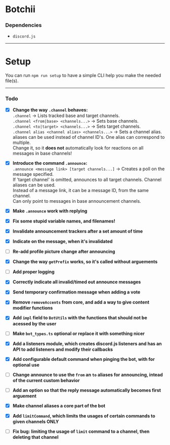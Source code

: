 # Botchii

### Dependencies
* `discord.js`

---

# Setup

You can run `npm run setup` to have a simple CLI help you make the needed file(s).

---

### Todo

- [x] **Change the way `.channel` behaves:**\
  `.channel` -> Lists tracked base and target channels.\
  `.channel <from|base> <channels...>` -> Sets base channels.\
  `.channel <to|target> <channels...>` -> Sets target channels.\
  `.channel alias <channel alias> <channels...>` -> Sets a channel alias.\
  aliases can be used instead of channel ID's. One alias can correspond to multiple.\
  Change it, so it **does not** automatically look for reactions on all messages in base channels!

- [x] **Introduce the command `.announce`:**\
  `.announce <message link> [target channels...]` -> Creates a poll on the message specified.\
  If 'target channel' is omitted, announces to all target channels. Channel aliases can be used.\
  Instead of a message link, it can be a message ID, from the same channel.\
  Can only point to messages in base announcement channels.

- [x] **Make `.announce` work with replying**

- [x] **Fix some stupid variable names, and filenames!**

- [x] **Invalidate announcement trackers after a set amount of time**
- [x] **Indicate on the message, when it's invalidated**
- [ ] **Re-add profile picture change after announcing**
- [x] **Change the way `getPrefix` works, so it's called without arguements**
- [ ] **Add proper logging**
- [x] **Correctly indicate all invalid/timed out announce messages**
- [x] **Send temporary confirmation message when adding a vote**
- [x] **Remove `removeAccents` from core, and add a way to give content modifier functions**
- [x] **Add `impl` field to `BotUtils` with the functions that should not be acessed by the user**
- [ ] **Make `bot_types.ts` optional or replace it with something nicer**
- [x] **Add a listeners module, which creates discord.js listeners and has an API to add listeners and modify their callbacks**
- [x] **Add configurable default command when pinging the bot, with for optional use**
- [ ] **Change announce to use the `from` an `to` aliases for announcing, intead of the current custom behavior**
- [ ] **Add an option so that the reply message automatically becomes first arguement**
- [x] **Make channel aliases a core part of the bot**
- [x] **Add `limitCommand`, which limits the usages of certain commands to given channels ONLY**
- [ ] **Fix bug: limiting the usage of `limit` command to a channel, then deleting that channel**

